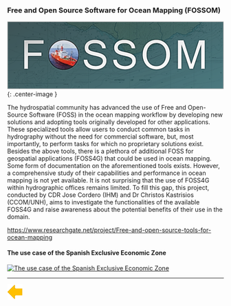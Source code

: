 ### Free and Open Source Software for Ocean Mapping (FOSSOM)

![logo](../resources/FOSSOM.png){: .center-image }

The hydrospatial community has advanced the use of Free and Open-Source Software (FOSS) in the ocean mapping workflow by developing new solutions and adopting tools originally developed for other applications. These specialized tools allow users to conduct common tasks in hydrography without the need for commercial software, but, most importantly, to perform tasks for which no proprietary solutions exist. Besides the above tools, there is a plethora of additional FOSS for geospatial applications (FOSS4G) that could be used in ocean mapping. Some form of documentation on the aforementioned tools exists. However, a comprehensive study of their capabilities and performance in ocean mapping is not yet available. It is not surprising that the use of FOSS4G within hydrographic offices remains limited. To fill this gap, this project, conducted by CDR Jose Cordero (IHM) and Dr Christos Kastrisios (CCOM/UNH), aims to investigate the functionalities of the available FOSS4G and raise awareness about the potential benefits of their use in the domain.

https://www.researchgate.net/project/Free-and-open-source-tools-for-ocean-mapping

#### The use case of the Spanish Exclusive Economic Zone ####

[![The use case of the Spanish Exclusive Economic Zone](/FOSSOM/media/Hesperides2.png)](/FOSSOM/DeepOcean.md)

***

[![Back to Projects](../resources/back.png)](../projects.html)
